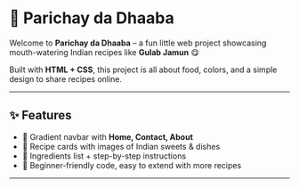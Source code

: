 


# 🍲 Parichay da Dhaaba  

Welcome to **Parichay da Dhaaba** – a fun little web project showcasing mouth-watering Indian recipes like **Gulab Jamun** 😋  

Built with **HTML + CSS**, this project is all about food, colors, and a simple design to share recipes online.  

---

## ✨ Features  
- 🌈 Gradient navbar with **Home, Contact, About**  
- 🍮 Recipe cards with images of Indian sweets & dishes  
- 📝 Ingredients list + step-by-step instructions  
- 📱 Beginner-friendly code, easy to extend with more recipes  

---




